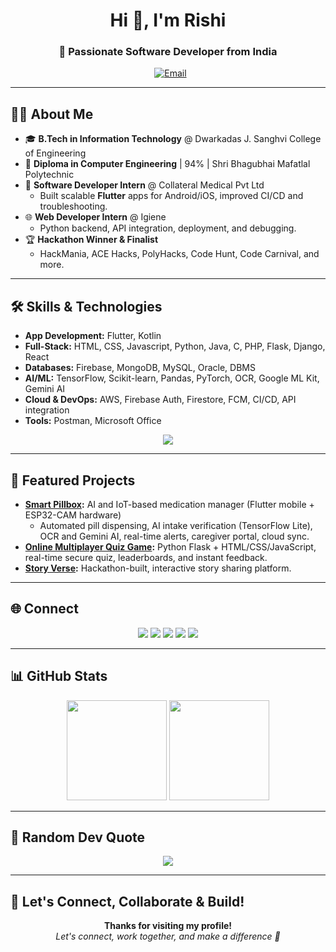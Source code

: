 <h1 align="center">Hi 👋, I'm Rishi</h1>
<h3 align="center">🚀 Passionate Software Developer from India</h3>

<p align="center">
  &nbsp; <a href="mailto:rishi15vejani2006@gmail.com"><img src="https://img.shields.io/badge/Gmail-D14836?style=for-the-badge&logo=gmail&logoColor=white" alt="Email" /></a>
</p>

---

## 👨‍💻 About Me

- 🎓 **B.Tech in Information Technology** @ Dwarkadas J. Sanghvi College of Engineering
- 🏅 **Diploma in Computer Engineering** | 94% | Shri Bhagubhai Mafatlal Polytechnic
- 🚀 **Software Developer Intern** @ Collateral Medical Pvt Ltd
  - Built scalable **Flutter** apps for Android/iOS, improved CI/CD and troubleshooting.
- 🌐 **Web Developer Intern** @ Igiene
  - Python backend, API integration, deployment, and debugging.
- 🏆 **Hackathon Winner & Finalist**
  - HackMania, ACE Hacks, PolyHacks, Code Hunt, Code Carnival, and more.

---

## 🛠️ Skills & Technologies

- **App Development:** Flutter, Kotlin
- **Full-Stack:** HTML, CSS, Javascript, Python, Java, C, PHP, Flask, Django, React
- **Databases:** Firebase, MongoDB, MySQL, Oracle, DBMS
- **AI/ML:** TensorFlow, Scikit-learn, Pandas, PyTorch, OCR, Google ML Kit, Gemini AI
- **Cloud & DevOps:** AWS, Firebase Auth, Firestore, FCM, CI/CD, API integration
- **Tools:** Postman, Microsoft Office

<p align="center">
  <img src="https://skillicons.dev/icons?i=python,cpp,java,js,react,aws,django,flask,flutter,html,css,tailwind,bootstrap,mysql,mongodb,oracle,pandas,scikit-learn,seaborn,tensorflow,pytorch,php,dart,kotlin,postman" />
</p>

---

## 🚩 Featured Projects

- **[Smart Pillbox](https://github.com/rishivejani15/smart-pillbox):** AI and IoT-based medication manager (Flutter mobile + ESP32-CAM hardware)
  - Automated pill dispensing, AI intake verification (TensorFlow Lite), OCR and Gemini AI,  real-time alerts, caregiver portal, cloud sync.
- **[Online Multiplayer Quiz Game](https://quizify-go7t.onrender.com/):** Python Flask + HTML/CSS/JavaScript, real-time secure quiz, leaderboards, and instant feedback.
- **[Story Verse](https://quizify-go7t.onrender.com/):** Hackathon-built, interactive story sharing platform.

---

## 🌐 Connect

<p align="center">
  <a href="https://linkedin.com/in/rishi-vejani-56b923257" target="blank"><img src="https://img.shields.io/badge/-LinkedIn-blue?style=for-the-badge&logo=linkedin&logoColor=white" /></a>
  <a href="https://www.codechef.com/users/rishixd" target="blank"><img src="https://img.shields.io/badge/-CodeChef-5B4638?style=for-the-badge&logo=codechef&logoColor=white" /></a>
  <a href="https://www.hackerrank.com/rishi15vejani201" target="blank"><img src="https://img.shields.io/badge/-Hackerrank-2EC866?style=for-the-badge&logo=hackerrank&logoColor=white" /></a>
  <a href="https://codeforces.com/profile/rishixd" target="blank"><img src="https://img.shields.io/badge/-Codeforces-1F8ACB?style=for-the-badge&logo=codeforces&logoColor=white" /></a>
  <a href="https://www.leetcode.com/rishi15vejani2006" target="blank"><img src="https://img.shields.io/badge/-LeetCode-000?style=for-the-badge&logo=leetcode&logoColor=white" /></a>
</p>

---

## 📊 GitHub Stats

<p align="center">
  <img src="https://github-readme-stats.vercel.app/api?username=rishivejani15&show_icons=true&theme=radical" height="160"/>
  <img src="https://github-readme-stats.vercel.app/api/top-langs/?username=rishivejani15&langs_count=8&layout=compact&theme=radical" height="160"/>
</p>

---

## 💬 Random Dev Quote

<p align="center">
  <img src="https://quotes-github-readme.vercel.app/api?type=horizontal&theme=radical" />
</p>

---

## 📢 Let's Connect, Collaborate & Build!

<p align="center"> 
  <b>Thanks for visiting my profile!</b><br>
  <i>Let's connect, work together, and make a difference 🚀</i>
</p>
